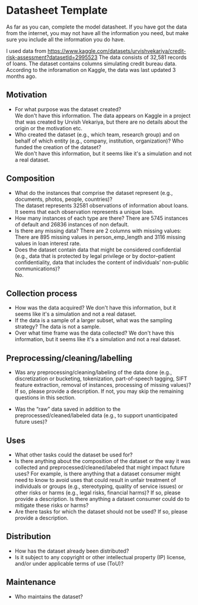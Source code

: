 # Datasheet Template

As far as you can, complete the model datasheet. If you have got the data from the internet, you may not have all the information you need, but make sure you include all the information you do have. 

I used data from https://www.kaggle.com/datasets/urvishvekariya/credit-risk-assessment?datasetId=2995523
The data consists of 32,581 records of loans. 
The dataset contains columns simulating credit bureau data.
According to the inforamation on Kaggle, the data was last updated 3 months ago.

## Motivation

- For what purpose was the dataset created?  
We don't have this information. The data appears on Kaggle in a project that was created by Urvish Vekariya, but there are no details about the origin or the motivation etc. 
- Who created the dataset (e.g., which team, research group) and on behalf of which entity (e.g., company, institution, organization)? Who funded the creation of the dataset?  
 We don't have this information, but it seems like it's a simulation and not a real dataset. 



 
## Composition

- What do the instances that comprise the dataset represent (e.g., documents, photos, people, countries)?  
The dataset represents 32581 observations of information about loans. It seems that each observation represents a unique loan. 
- How many instances of each type are there? 
  There are 5745 instances of default and 26836 instances of non default.
- Is there any missing data? 
There are 2 columns with missing values: There are 895 missing values in person_emp_length and 3116 missing values in loan interest rate.
- Does the dataset contain data that might be considered confidential (e.g., data that is protected by legal privilege or by    doctor–patient confidentiality, data that includes the content of individuals’ non-public communications)?  
No.

## Collection process

- How was the data acquired? 
 We don't have this information, but it seems like it's a simulation and not a real dataset. 
- If the data is a sample of a larger subset, what was the sampling strategy? 
The data is not a sample.
- Over what time frame was the data collected?
 We don't have this information, but it seems like it's a simulation and not a real dataset. 

## Preprocessing/cleaning/labelling

- Was any preprocessing/cleaning/labeling of the data done (e.g., discretization or bucketing, tokenization, part-of-speech tagging, SIFT feature extraction, removal of instances, processing of missing values)? If so, please provide a description. If not, you may skip the remaining questions in this section. 

- Was the “raw” data saved in addition to the preprocessed/cleaned/labeled data (e.g., to support unanticipated future uses)? 
 
## Uses

- What other tasks could the dataset be used for? 
- Is there anything about the composition of the dataset or the way it was collected and preprocessed/cleaned/labeled that might impact future uses? For example, is there anything that a dataset consumer might need to know to avoid uses that could result in unfair treatment of individuals or groups (e.g., stereotyping, quality of service issues) or other risks or harms (e.g., legal risks, financial harms)? If so, please provide a description. Is there anything a dataset consumer could do to mitigate these risks or harms? 
- Are there tasks for which the dataset should not be used? If so, please provide a description.

## Distribution

- How has the dataset already been distributed? 
- Is it subject to any copyright or other intellectual property (IP) license, and/or under applicable terms of use (ToU)?  

## Maintenance

- Who maintains the dataset?

